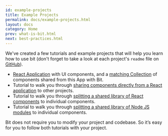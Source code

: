 ```yaml
---
id: example-projects
title: Example Projects
permalink: docs/example-projects.html
layout: docs
category: Home
prev: what-is-bit.html
next: best-practices.html
---
```


We've created a few tutorials and example projects that will help you learn how to use bit (don't forget to take a look at each project's `readme` file on [GitHub](github.com)).  

* [React Application](https://github.com/teambit/movie-app) with UI components, and a [matching Collection](https://bit.dev/bit/movie-app) of components shared from this App with Bit.
* Tutorial to walk you through [sharing components directly from a React application](/tutorial/react-app-tutorial.html) to other projects.
* Tutorial to walk you through [splitting a shared library of React components](/tutorial/react-tutorial.html) to individual components.
* Tutorial to walk you through [splitting a shared library of Node JS modules](/tutorial/node-tutorial.html) to individual components.

Bit does not require you to modify your project and codebase. So it’s easy for you to follow both tutorials with your project.